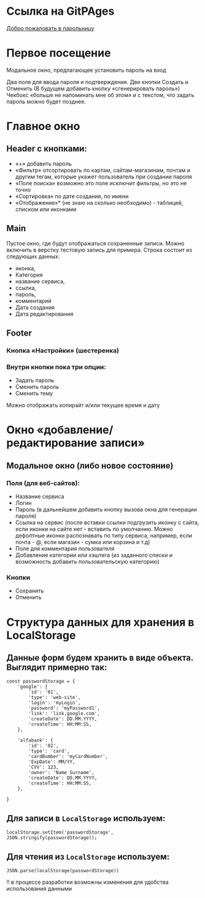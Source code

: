 # Ссылка на GitPAges
[Добро пожаловать в парольницу](https://vakabunga.github.io/DustySchool/4-Project/)

# Первое посещение

Модальное окно, предлагающее установить пароль на вход

Два поля для ввода пароля и подтверждения.
Две кнопки Создать и Отменить
(В будущем добавить кнопку «сгенерировать пароль»)
Чекбокс «больше не напоминать мне об этом» и с текстом, что задать пароль можно будет позднее. 

# Главное окно

## Header с кнопками:
* «+» добавить пароль
* «Фильтр» отсортировать по картам, сайтам-магазинам, почтам и другим тегам, которые укажет пользователь при создании пароля
* «Поле поиска» возможно это поле исключит фильтры, но это не точно
* «Сортировка» по дате создания, по имени
* «Отображение»* (не знаю на сколько необходимо) - таблицей, списком или иконками

## Main
Пустое окно, где будут отображаться сохраненные записи. Можно включить в верстку тестовую запись для примера. 
Строка состоит из следующих данных:
* иконка,
* Категория
* название сервиса,
* ссылка,
* пароль,
* комментарий
* Дата создания
* Дата редактирования

## Footer
### Кнопка «Настройки» (шестеренка)
### Внутри кнопки пока три опции:
* Задать пароль
* Сменить пароль
* Сменить тему

Можно отображать копирайт и/или текущее время и дату

# Окно «добавление/редактирование записи»
## Модальное окно (либо новое состояние)

### Поля (для веб-сайтов):
* Название сервиса
* Логин
* Пароль (в дальнейшем добавить кнопку вызова окна для генерации пароля)
* Ссылка на сервис (после вставки ссылки подгрузить иконку с сайта, если иконки на сайте нет - вставить по умолчанию. Можно дефолтные иконки распознавать по типу сервиса, например, если почта - @, если магазин - сумка или корзина и т.д)
* Поле для комментария пользователя
* Добавление категории или хэштега (из заданного списки и возможность добавить пользовательскую категорию)

### Кнопки
* Сохранить
* Отменить


# Структура данных для хранения в LocalStorage

## Данные форм будем хранить в виде объекта. Выглядит примерно так:
```
const passwordStorage = {
    'google': {
        'id': '01',
        'type': 'web-site',
        'login': 'myLogin',
        'password': 'myPassword1',
        'link': 'link.google.com',
        'createDate': DD.MM.YYYY,
        'createTime': HH:MM:SS,
    },

    'alfabank': {
        'id': '02',
        'type': 'card',
        'cardBumber': 'myCardNumber',
        'ExpDate': MM/YY,
        'CVV': 123,
        'owner': 'Name Surname',
        'createDate': DD.MM.YYYY,
        'createTime': HH:MM:SS,
    },

}
```

## Для записи в `LocalStorage` используем:
```
localStorage.setItem('passwordStorage', JSON.stringify(passwordStorage));
```

## Для чтения из `LocalStorage` используем:
```
JSON.parse(localStorage(passwordStorage))
```

:bangbang: в процессе разработки возможны изменения для удобства использования данными